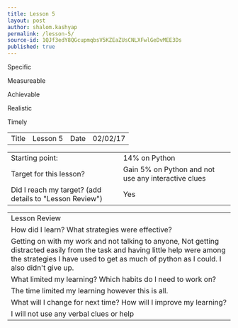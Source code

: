 ```yaml
---
title: Lesson 5
layout: post
author: shalom.kashyap
permalink: /lesson-5/
source-id: 1QJf3edY8QGcupmqbsV5KZEaZUsCNLXFwlGeDvMEE3Ds
published: true
---
```

Specific

Measureable

Achievable

Realistic

Timely 

<table>
  <tr>
    <td>Title</td>
    <td>Lesson 5</td>
    <td>Date</td>
    <td>02/02/17</td>
  </tr>
</table>


<table>
  <tr>
    <td>Starting point:</td>
    <td>14% on Python</td>
  </tr>
  <tr>
    <td>Target for this lesson?</td>
    <td>Gain 5% on Python and not use any interactive clues</td>
  </tr>
  <tr>
    <td>Did I reach my target? 
(add details to "Lesson Review")</td>
    <td>Yes</td>
  </tr>
</table>


<table>
  <tr>
    <td>Lesson Review</td>
  </tr>
  <tr>
    <td>How did I learn? What strategies were effective? </td>
  </tr>
  <tr>
    <td>Getting on with my work and not talking to anyone, Not getting distracted easily from the task and having little help were among the strategies I have used to get as much of python as I could. I also didn't give up.</td>
  </tr>
  <tr>
    <td>What limited my learning? Which habits do I need to work on? </td>
  </tr>
  <tr>
    <td>The time limited my learning however this is all.</td>
  </tr>
  <tr>
    <td>What will I change for next time? How will I improve my learning?</td>
  </tr>
  <tr>
    <td>I will not use any verbal clues or help </td>
  </tr>
</table>


